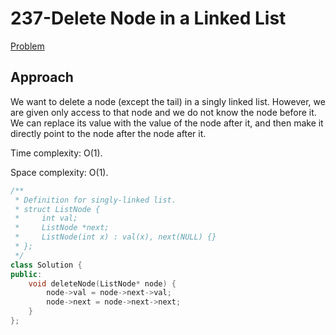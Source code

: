 # 237-Delete Node in a Linked List

[Problem](https://leetcode.com/problems/delete-node-in-a-linked-list/)

## Approach

We want to delete a node (except the tail) in a singly linked list. However, we are given only access to that node and we do not know the node before it. We can replace its value with the value of the node after it, and then make it directly point to the node after the node after it.

Time complexity: O(1).

Space complexity: O(1).

```c++
/**
 * Definition for singly-linked list.
 * struct ListNode {
 *     int val;
 *     ListNode *next;
 *     ListNode(int x) : val(x), next(NULL) {}
 * };
 */
class Solution {
public:
    void deleteNode(ListNode* node) {
        node->val = node->next->val;
        node->next = node->next->next;
    }
};
```
